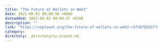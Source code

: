 ```yaml
---
title: "The Future of Wallets in Web3"
date: 2022-08-01 08:00:56 +0000
dateadded: 2022-08-03 00:00:37 +0100
description: ""
link: "https://uxplanet.org/the-future-of-wallets-in-web3-c5f36f8561f?source=rss----819cc2aaeee0---4"
category:
directory: _directory/ux-planet.md
---
```


